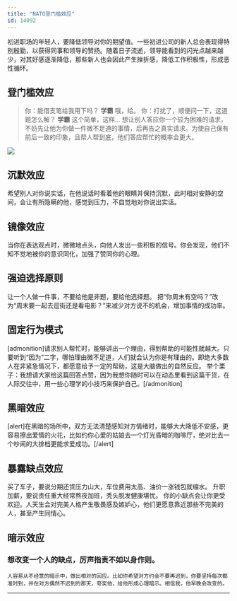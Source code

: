 ```yaml
---
title: "NATO登门槛效应"
id: 14092
---
```


初进职场的年轻人，要降低领导对你的期望值。一些初进公司的新人总会表现得特别殷勤，以获得同事和领导的赞扬。随着日子流逝，领导能看到的闪光点越来越少，对其好感逐渐降低，那些新人也会因此产生挫折感，降低工作积极性，形成恶性循环。

## 登门槛效应

> 你：能借支笔给我用下吗？ **学霸** 哦，给。 你：打扰了，顺便问一下，这道题怎么解？ **学霸** 这个简单，这样… 想让别人答应你一个较为困难的请求，不妨先让他为你做一件微不足道的事情，后再告之真实请求。为使自己保有前后一致的印象，且帮人帮到底，他们答应帮忙的概率会更大。

[![](https://cdn.fendou.la/tuoss/NATO.jpg)](http://fendou.la)

## 沉默效应

希望别人对你说实话，在他说话时看着他的眼睛并保持沉默，此时相对安静的空间，会让有所隐瞒的他，感觉到压力，不自觉地对你说出实话。

## 镜像效应

当你在表达观点时，微微地点头，向他人发出一些积极的信号。你会发现，他们不知不觉地被你的意识同化，加强了赞同你的心理。

## 强迫选择原则

让一个人做一件事，不要给他是非题，要给他选择题。 把“你周末有空吗？”改为“周末要一起去逛街还是看电影？”来减少对方说不的机会，增加事情的成功率。

## 固定行为模式

\[admonition\]请求别人帮忙时，能够讲出一个理由，得到帮助的可能性就越大。只要听到“因为”二字，哪怕理由微不足道，人们就会认为你是有理由的。即绝大多数人在非紧急情况下，都愿意给予一定的帮助，这是大脑做出的自然反应。 举个栗子：我想请大家给这篇回答点赞，因为我想你随时可以在动态里看到这篇干货，在人际交往中，用一些心理学的小技巧来保护自己。\[/admonition\]

## 黑暗效应

\[alert\]在黑暗的场所中，双方无法清楚感知对方情绪时，能够大大降低不安感，更容易擦出爱情的火花，比如约你心爱的姑娘去一个灯光昏暗的咖啡厅，绝对比去一个吵闹的大排档更能求爱成功。\[/alert\]

## 暴露缺点效应

买了车子，要说分期还贷压力山大，车位费用太高、油价一涨钱包就缩水。 升职加薪，要说责任重大经常熬夜加班，秃头脱发健康堪忧。 你的小缺点会让你更受欢迎。人天生会对完美人格产生敬畏感及嫉妒心，他们更愿意靠近那些不完美的人，甚至产生同情心。

## 暗示效应

### 想改变一个人的缺点，厉声指责不如以身作则。

`人容易从不经意的暗示中，做出相对的回应。比如你希望对方约会不要再迟到，你要坚持每次都准时到，并在对方偶然不迟到的那天，夸奖他，给他形成心理暗示。相信我，他早晚会改变的。`

* * *

